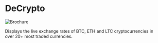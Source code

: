 # DeCrypto
![Brochure](https://github.com/shamil-pp/bitcoin-ticker/blob/master/doc/brochure.png)

Displays the live exchange rates of BTC, ETH and LTC cryptocurrencies in over 20+ most traded currencies.

